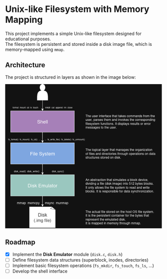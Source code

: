 # Unix-like Filesystem with Memory Mapping

This project implements a simple Unix-like filesystem designed for educational purposes.  
The filesystem is persistent and stored inside a disk image file, which is memory-mapped using `mmap`.

## Architecture

The project is structured in layers as shown in the image below:

![Architecture](LayeredArchitecture.png)

## Roadmap

- [X] Implement the **Disk Emulator** module (`disk.c`, `disk.h`)
- [ ] Define filesystem data structures (superblock, inodes, directories)
- [ ] Implement basic filesystem operations (`fs_mkdir`, `fs_touch`, `fs_ls`, ...)
- [ ] Develop the shell interface
